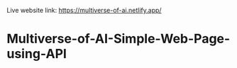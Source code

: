 Live website link: https://multiverse-of-ai.netlify.app/

# Multiverse-of-AI-Simple-Web-Page-using-API
